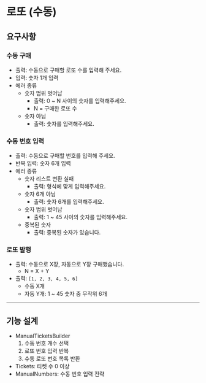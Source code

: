 # 로또 (수동)

## 요구사항

### 수동 구매

- 출력: 수동으로 구매할 로또 수를 입력해 주세요.
- 입력: 숫자 1개 입력
- 에러 종류
  - 숫자 범위 벗어남
    - 출력: 0 ~ N 사이의 숫자를 입력해주세요.
    - N = 구매한 로또 수
  - 숫자 아님
    - 출력: 숫자를 입력해주세요.

### 수동 번호 입력

- 출력: 수동으로 구매할 번호를 입력해 주세요.
- 반복 입력: 숫자 6개 입력
- 에러 종류
  - 숫자 리스트 변환 실패
    - 출력: 형식에 맞게 입력해주세요.
  - 숫자 6개 아님
    - 출력: 숫자 6개를 입력해주세요.
  - 숫자 범위 벗어남
    - 출력: 1 ~ 45 사이의 숫자를 입력해주세요.
  - 중복된 숫자
    - 출력: 중복된 숫자가 있습니다.

### 로또 발행

- 출력: 수동으로 X장, 자동으로 Y장 구매했습니다.
  - N = X + Y
- 출력: `[1, 2, 3, 4, 5, 6]`
  - 수동 X개
  - 자동 Y개: 1 ~ 45 숫자 중 무작위 6개

---

## 기능 설계

- ManualTicketsBuilder
  1. 수동 번호 개수 선택
  2. 로또 번호 입력 반복
  3. 수동 로또 번호 목록 반환
- Tickets: 티켓 수 0 이상
- ManualNumbers: 수동 번호 입력 전략
